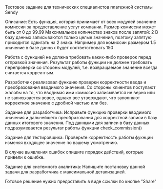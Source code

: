 Тестовое задание для технических специалистов платежной системы Sendy

Описание:
Есть функция, которая принимает от всех модулей значение комиссии за предоставление услуг компании.
Размер комиссии может быть от 0 до 99.99
Максимальное количество знаков после запятой: 2
В базу данных записываются только целые значения, поэтому запятую приходится сдвигать на 2 знака.
Например для комиссии размером 1.5 значение в базе данных будет соответствовать 150

Работа с функцией не должна требовать каких-либо проверок перед отправкой значения.
Результат работы функции не должен требовать перепроверки со стороны модулей, т.е. возвращаемое значение всегда считается корректным.

Разработчик реализовал функцию проверки корректности ввода и преобразования вводимого значения.
Со стороны клиентов поступают жалобы на то, что вводимая ими комиссия записывается не верно или не записывается вовсе, однако все утверждают, что заполняют корректное значение с дробной частью или без.

Задание для разработчика:
Исправьте функцию проверки вводимого значения и дальнейшего преобразования для корректной записи в базу данных итогового значения.
Под данными для записи в базу данных подразумевается результат работы функции check_commission()

Задание для тестировщика:
Проверьте корректность работы фукнции изменяя входящее значение по вашему усмотрению.

В случае выявления ошибок опишите порядок действий, которые привели к ошибке.

Задание для системного аналитика:  Напишите постановку данной задачи для разработчика с максимальной детализацией.

Готовое решение нужно предоставить в виде ссылки по кнопке "Share"